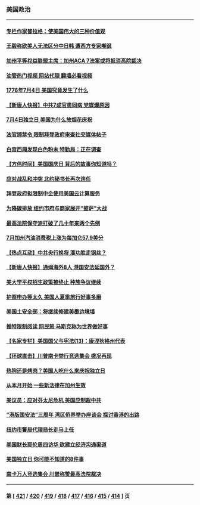 ### 美国政治
---
#### [专栏作家普拉格：使美国伟大的三种价值观](../../pages/ncid1078159/n14028522.md?07051645) 
#### [王毅称欧美人无法区分中日韩 遭西方专家嘲讽](../../pages/ncid1078159/n14028412.md?07051645) 
#### [加州平等权益联盟主席：加州ACA 7法案或将抵消高院裁决](../../pages/ncid1078159/n14028417.md?07051645) 
#### [油管热门视频 网站代理 翻墙必看视频](http://138.2.39.72:81/youtube.html?epic-marker?07051645)
#### [1776年7月4日 美国究竟发生了什么](../../pages/ncid1078159/n14028328.md?07051645) 
#### [【新唐人快报】中共7成官患同病 党媒爆原因](../../pages/ncid1078159/n14028281.md?07051645) 
#### [7月4日独立日 美国为什么放烟花庆祝](../../pages/ncid1078159/n14028176.md?07051645) 
#### [法官颁禁令 限制拜登政府审查社交媒体帖子](../../pages/ncid1078159/n14028273.md?07051645) 
#### [白宫西厢发现白色粉末 特勤局：正在调查](../../pages/ncid1078159/n14028292.md?07051645) 
#### [【方伟时间】美国国庆日 背后的故事你知道吗？](../../pages/ncid1078159/n14027714.md?07051645) 
#### [应对战乱和冲突 北约秘书长再次连任](../../pages/ncid1078159/n14028060.md?07051645) 
#### [拜登政府拟限制中企使用美国云计算服务](../../pages/ncid1078159/n14027959.md?07051645) 
#### [为降碳排放 纽约市府与商家展开“披萨”大战](../../pages/ncid1078159/n14027843.md?07051645) 
#### [最高法院保守派打破了几十年来两个先例](../../pages/ncid1078159/n14026935.md?07051645) 
#### [7月加州汽油消费税上涨为每加仑57.9美分](../../pages/ncid1078159/n14027746.md?07051645) 
#### [【热点互动】中共央行换将 潘功胜走钢丝？](../../pages/ncid1078159/n14027610.md?07051645) 
#### [【新唐人快报】通缉海外8人 港国安法延国外？](../../pages/ncid1078159/n14027705.md?07051645) 
#### [美大学平权招生政策被终止 种族争议继续](../../pages/ncid1078159/n14027587.md?07051645) 
#### [护照申办等太久 美国人夏季旅行好事多磨](../../pages/ncid1078159/n14027590.md?07051645) 
#### [美国土安全部：将继续修建美墨边境墙](../../pages/ncid1078159/n14027561.md?07051645) 
#### [推特限制阅读 网民怒 马斯克称为世界做好事](../../pages/ncid1078159/n14027405.md?07051645) 
#### [【名家专栏】美国国父与宪法(13)：康涅狄格州代表](../../pages/ncid1078159/n14026346.md?07051645) 
#### [【环球直击】川普南卡举行竞选集会 盛况再现](../../pages/ncid1078159/n14027300.md?07051645) 
#### [热狗还是烤肉？美国人吃什么来庆祝独立日](../../pages/ncid1078159/n14027283.md?07051645) 
#### [从本月开始 一些新法律在加州生效](../../pages/ncid1078159/n14027214.md?07051645) 
#### [美议员：应对芬太尼危机 美国应制裁中共](../../pages/ncid1078159/n14027145.md?07051645) 
#### [“港版国安法”三周年 湾区侨界举办座谈会 探讨香港的出路](../../pages/ncid1078159/n14027178.md?07051645) 
#### [纽约市警局代理局长走马上任](../../pages/ncid1078159/n14027091.md?07051645) 
#### [美国财长耶伦周四访华 欲建立经济沟通渠道](../../pages/ncid1078159/n14027039.md?07051645) 
#### [美国独立日 你可能不知道的8件事](../../pages/ncid1078159/n14026999.md?07051645) 
#### [南卡万人竞选集会 川普称赞最高法院裁决](../../pages/ncid1078159/n14026851.md?07051645) 

---
#### 第 [ [421](./421.md?07051645) / [420](./420.md?07051645) / [419](./419.md?07051645) / [418](./418.md?07051645) / [417](./417.md?07051645) / [416](./416.md?07051645) / [415](./415.md?07051645) / [414](./414.md?07051645) ] 页
